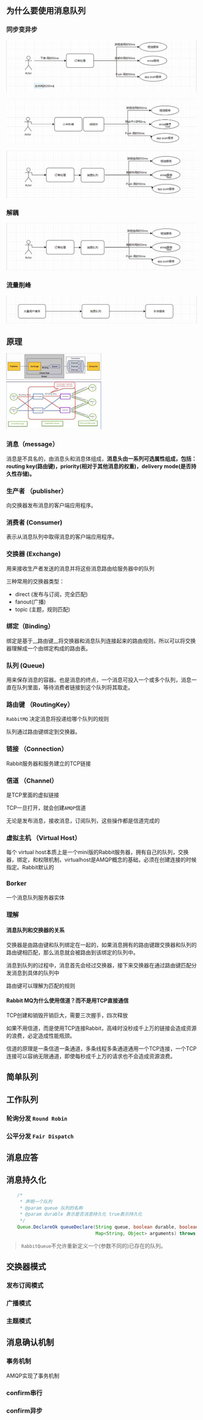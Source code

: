 ## 为什么要使用消息队列

### 同步变异步

![同步变异步-普通](/消息队列/RabbitMQ/images/同步变异步-普通.png)

![同步变异步-线程池](/消息队列/RabbitMQ/images/同步变异步-线程池.png)

![同步变异步-消息队列](/消息队列/RabbitMQ/images/同步变异步-消息队列.png)

### 解耦

![同步变异步-消息队列](/消息队列/RabbitMQ/images/同步变异步-消息队列.png)

### 流量削峰

![流量削峰.png](/消息队列/RabbitMQ/images/流量削峰.png)

## 原理

![原理图](/消息队列/RabbitMQ/images/原理.jpg)

### 消息（message）

消息是不具名的，由消息头和消息体组成，__消息头由一系列可选属性组成，包括：routing key(路由键)，priority(相对于其他消息的权重)，delivery mode(是否持久性存储)。__

### 生产者 （publisher）

向交换器发布消息的客户端应用程序。

### 消费者 (Consumer)

表示从消息队列中取得消息的客户端应用程序。

### 交换器 (Exchange)

用来接收生产者发送的消息并将这些消息路由给服务器中的队列

三种常用的交换器类型：

+ direct (发布与订阅，完全匹配)
+ fanout(广播)
+ topic (主题，规则匹配)

### 绑定（Binding）

绑定是基于__路由键__将交换器和消息队列连接起来的路由规则，所以可以将交换器理解成一个由绑定构成的路由表。

### 队列 (Queue)

用来保存消息的容器。也是消息的终点，一个消息可投入一个或多个队列，消息一直在队列里面，等待消费者链接到这个队列将其取走。

### 路由键 （RoutingKey）

`RabbitMQ` 决定消息将投递给哪个队列的规则

队列通过路由键绑定到交换器。

### 链接 （Connection）

Rabbit服务器和服务建立的TCP链接

### 信道 （Channel）

是TCP里面的虚拟链接

TCP一旦打开，就会创建`AMQP`信道

无论是发布消息，接收消息，订阅队列，这些操作都是信道完成的

### 虚拟主机 （Virtual Host）

每个 virtual host本质上是一个mini版的Rabbit服务器，拥有自己的队列，交换器，绑定，和权限机制，virtualhost是AMQP概念的基础，必须在创建连接的时候指定。Rabbit默认的

### Borker

一个消息队列服务器实体



### 理解

#### 消息队列和交换器的关系

交换器是由路由键和队列绑定在一起的，如果消息拥有的路由键跟交换器和队列的路由键相匹配，那么消息就会被路由到该绑定的队列中。

消息到队列的过程中，消息首先会经过交换器，接下来交换器在通过路由键匹配分发消息到具体的队列中

路由键可以理解为匹配的规则

#### Rabbit MQ为什么使用信道？而不是用TCP直接通信

TCP创建和销毁开销巨大，需要三次握手，四次释放

如果不用信道，而是使用TCP连接Rabbit，高峰时没秒成千上万的链接会造成资源的浪费，必定造成性能瓶颈。

信道的原理是一条信道一条通道，多条线程多条通道通用一个TCP连接，一个TCP连接可以容纳无限通道，即使每秒成千上万的请求也不会造成资源浪费。







## 简单队列

## 工作队列

### 轮询分发 `Round Robin`

### 公平分发 `Fair Dispatch`

## 消息应答

## 消息持久化

```java
	/*
	 * 声明一个队列
	 * @param queue 队列的名称
	 * @param durable 表示是否消息持久化 true表示持久化
	 */
    Queue.DeclareOk queueDeclare(String queue, boolean durable, boolean exclusive, boolean autoDelete,
                                 Map<String, Object> arguments) throws IOException;

```

> `RabbitQueue`不允许重新定义一个(参数不同的)已存在的队列。

## 交换器模式

### 发布订阅模式

### 广播模式

### 主题模式

## 消息确认机制

### 事务机制

AMQP实现了事务机制

### confirm串行

### confirm异步
